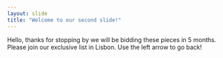 ```yaml
---
layout: slide
title: "Welcome to our second slide!"
---
```

Hello, thanks for stopping by we will be bidding these pieces in 5 months. Please join our exclusive list in Lisbon.
Use the left arrow to go back!
